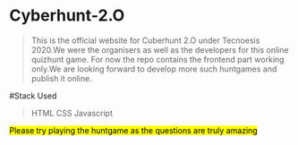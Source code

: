 # Cyberhunt-2.O
>This is the official website for Cuberhunt 2.O under Tecnoesis 2020.We were the organisers as well as the developers for this online quizhunt game.
For now the repo contains the frontend part working only.We are looking forward to develop more such huntgames and publish it online.

#Stack Used
>HTML
>CSS
>Javascript


<mark>Please try playing the huntgame as the questions are truly amazing</mark>
